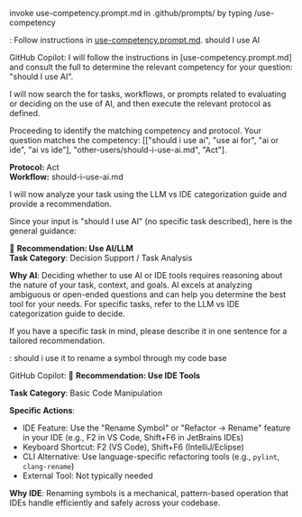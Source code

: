  invoke use-competency.prompt.md in .github/prompts/ by typing /use-competency

<human-user-name>: Follow instructions in [use-competency.prompt.md](file:///c%3A/Users/ppaccaud/coderepos/demo-2025-08-14/generic-demo/.github/prompts/use-competency.prompt.md).
should I use AI

GitHub Copilot: I will follow the instructions in [use-competency.prompt.md] and consult the full <olaf-query-competency-index> to determine the relevant competency for your question: "should I use AI".

I will now search the <olaf-query-competency-index> for tasks, workflows, or prompts related to evaluating or deciding on the use of AI, and then execute the relevant protocol as defined.

Proceeding to identify the matching competency and protocol. Your question matches the competency: [["should i use ai", "use ai for", "ai or ide", "ai vs ide"], "other-users/should-i-use-ai.md", "Act"].

**Protocol:** Act  
**Workflow:** should-i-use-ai.md

I will now analyze your task using the LLM vs IDE categorization guide and provide a recommendation.

Since your input is "should I use AI" (no specific task described), here is the general guidance:

🧠 **Recommendation: Use AI/LLM**  
**Task Category**: Decision Support / Task Analysis

**Why AI**: Deciding whether to use AI or IDE tools requires reasoning about the nature of your task, context, and goals. AI excels at analyzing ambiguous or open-ended questions and can help you determine the best tool for your needs. For specific tasks, refer to the LLM vs IDE categorization guide to decide.

If you have a specific task in mind, please describe it in one sentence for a tailored recommendation.

<human-user-name>: should i use it to rename a symbol through my code base

GitHub Copilot: 🔧 **Recommendation: Use IDE Tools**

**Task Category**: Basic Code Manipulation

**Specific Actions**:
- IDE Feature: Use the "Rename Symbol" or "Refactor → Rename" feature in your IDE (e.g., F2 in VS Code, Shift+F6 in JetBrains IDEs)
- Keyboard Shortcut: F2 (VS Code), Shift+F6 (IntelliJ/Eclipse)
- CLI Alternative: Use language-specific refactoring tools (e.g., `pylint`, `clang-rename`)
- External Tool: Not typically needed

**Why IDE**: Renaming symbols is a mechanical, pattern-based operation that IDEs handle efficiently and safely across your codebase.